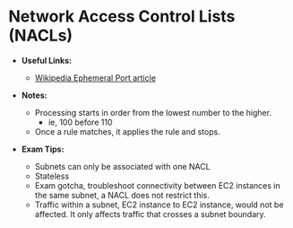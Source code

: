 # Network Access Control Lists (NACLs)

* **Useful Links:**
  * [Wikipedia Ephemeral Port article](https://en.wikipedia.org/wiki/Ephemeral_port)

* **Notes:**
  * Processing starts in order from the lowest number to the higher.
    * ie, 100 before 110
  * Once a rule matches, it applies the rule and stops.
  
* **Exam Tips:**
  * Subnets can only be associated with one NACL
  * Stateless
  * Exam gotcha, troubleshoot connectivity between EC2 instances in the same subnet, a NACL does not restrict this.
  * Traffic within a subnet, EC2 instance to EC2 instance, would not be affected. It only affects traffic that crosses a subnet boundary.